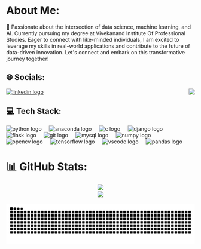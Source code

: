 

#  About Me:
🌱 Passionate about the intersection of data science, machine learning, and AI. Currently pursuing my degree at Vivekanand Institute Of Professional Studies. Eager to connect with like-minded individuals, I am excited to leverage my skills in real-world applications and contribute to the future of data-driven innovation. Let's connect and embark on this transformative journey together!<br>

## 🌐 Socials:
<a href='https://www.linkedin.com/in/shlok-arora-091250269/'>
<img src="https://cdn.jsdelivr.net/gh/devicons/devicon/icons/linkedin/linkedin-original.svg" height="40" alt="linkedin logo"/>
</a>
<img align="right" height="200" src="https://images.squarespace-cdn.com/content/v1/5feb53185d3dab691b47361b/1609930650139-9NRI63XUJ29Y7E9LEA9G/12eca-machine-learning.gif"  />

## 💻 Tech Stack:
<div align="left">
  <img src="https://cdn.jsdelivr.net/gh/devicons/devicon/icons/python/python-original.svg" height="30" alt="python logo"  />
  <img width="12" />
  <img src="https://cdn.jsdelivr.net/gh/devicons/devicon/icons/anaconda/anaconda-original.svg" height="30" alt="anaconda logo"  />
  <img width="12" />
  <img src="https://cdn.jsdelivr.net/gh/devicons/devicon/icons/c/c-original.svg" height="30" alt="c logo"  />
  <img width="12" />
  <img src="https://cdn.jsdelivr.net/gh/devicons/devicon/icons/django/django-plain.svg" height="30" alt="django logo"  />
  <img width="12" />
  <img src="https://cdn.jsdelivr.net/gh/devicons/devicon/icons/flask/flask-original.svg" height="30" alt="flask logo"  />
  <img width="12" />
  <img src="https://cdn.jsdelivr.net/gh/devicons/devicon/icons/git/git-original.svg" height="30" alt="git logo"  />
  <img width="12" />
  <img src="https://cdn.jsdelivr.net/gh/devicons/devicon/icons/mysql/mysql-original.svg" height="30" alt="mysql logo"  />
  <img width="12" />
  <img src="https://cdn.jsdelivr.net/gh/devicons/devicon/icons/numpy/numpy-original.svg" height="30" alt="numpy logo"  />
  <img width="12" />
  <img src="https://cdn.jsdelivr.net/gh/devicons/devicon/icons/opencv/opencv-original.svg" height="30" alt="opencv logo"  />
  <img width="12" />
  <img src="https://cdn.jsdelivr.net/gh/devicons/devicon/icons/tensorflow/tensorflow-original.svg" height="30" alt="tensorflow logo"  />
  <img width="12" />
  <img src="https://cdn.jsdelivr.net/gh/devicons/devicon/icons/vscode/vscode-original.svg" height="30" alt="vscode logo"  />
  <img width="12" />
  <img src="https://cdn.jsdelivr.net/gh/devicons/devicon/icons/pandas/pandas-original.svg" height="30" alt="pandas logo"  />
</div>

# 📊 GitHub Stats:
<div align="center">


![](https://github-readme-streak-stats.herokuapp.com/?user=ShlokArora2709&theme=vision-friendly-dark&hide_border=false)<br/>
![](https://github-readme-stats.vercel.app/api/top-langs/?username=ShlokArora2709&theme=vision-friendly-dark&hide_border=false&include_all_commits=true&count_private=true&layout=compact)

</div>
<img src="https://raw.githubusercontent.com/ShlokArora2709/ShlokArora2709/output/snake.svg" alt="Snake animation" />
